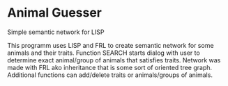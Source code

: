 # Animal Guesser
Simple semantic network for LISP

This programm uses LISP and FRL to create semantic network for some animals and their traits. Function SEARCH starts dialog with user to determine exact animal/group of animals that satisfies traits. Network was made with FRL ako inheritance that is some sort of oriented tree graph. Additional functions can add/delete traits or animals/groups of animals.
